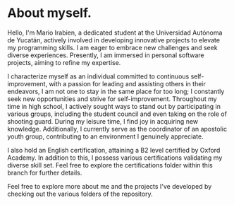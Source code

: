 # About myself.


Hello, I'm Mario Irabien, a dedicated student at the Universidad Autónoma de Yucatán, actively involved in developing innovative projects to elevate my programming skills. I am eager to embrace new challenges and seek diverse experiences. Presently, I am immersed in personal software projects, aiming to refine my expertise.

I characterize myself as an individual committed to continuous self-improvement, with a passion for leading and assisting others in their endeavors, I am not one to stay in the same place for too long; I constantly seek new opportunities and strive for self-improvement. Throughout my time in high school, I actively sought ways to stand out by participating in various groups, including the student council and even taking on the role of shooting guard. During my leisure time, I find joy in acquiring new knowledge. Additionally, I currently serve as the coordinator of an apostolic youth group, contributing to an environment I genuinely appreciate.

I also hold an English certification, attaining a B2 level certified by Oxford Academy. In addition to this, I possess various certifications validating my diverse skill set. Feel free to explore the certifications folder within this branch for further details.

Feel free to explore more about me and the projects I've developed by checking out the various folders of the repository.
<!---
IrabienMario/IrabienMario is a ✨ special ✨ repository because its `README.md` (this file) appears on your GitHub profile.
You can click the Preview link to take a look at your changes.
--->
